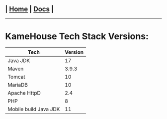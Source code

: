 | [Home](/README.md) | [Docs](/docs/README.md) |
---------------------------------------------------------------

*********************

# KameHouse Tech Stack Versions:

| Tech                  | Version |
|-----------------------|---------|
| Java JDK              | 17      |
| Maven                 | 3.9.3   |
| Tomcat                | 10      |
| MariaDB               | 10      |
| Apache HttpD          | 2.4     |
| PHP                   | 8       |
| Mobile build Java JDK | 11      |

